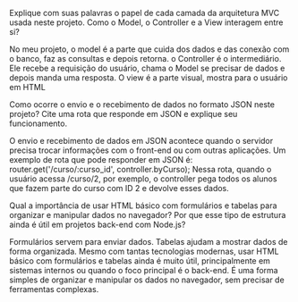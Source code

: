 Explique com suas palavras o papel de cada camada da arquitetura MVC usada neste projeto.
Como o Model, o Controller e a View interagem entre si?


No meu projeto, o model é a parte que cuida dos dados e das conexão com o banco, faz as consultas e depois retorna. o Controller é o intermediário. Ele recebe a requisição do usuário, chama o Model se precisar de dados e depois manda uma resposta. O view é a parte visual, mostra para o usuário em HTML

Como ocorre o envio e o recebimento de dados no formato JSON neste projeto?
Cite uma rota que responde em JSON e explique seu funcionamento.


O envio e recebimento de dados em JSON acontece quando o servidor precisa trocar informações com o front-end ou com outras aplicações. Um exemplo de rota que pode responder em JSON é: router.get('/curso/:curso_id', controller.byCurso);
Nessa rota, quando o usuário acessa /curso/2, por exemplo, o controller pega todos os alunos que fazem parte do curso com ID 2 e devolve esses dados.

Qual a importância de usar HTML básico com formulários e tabelas para organizar e manipular dados no navegador?
Por que esse tipo de estrutura ainda é útil em projetos back-end com Node.js?


Formulários servem para enviar dados.
Tabelas ajudam a mostrar dados de forma organizada.
Mesmo com tantas tecnologias modernas, usar HTML básico com formulários e tabelas ainda é muito útil, principalmente em sistemas internos ou quando o foco principal é o back-end. É uma forma simples de organizar e manipular os dados no navegador, sem precisar de ferramentas complexas.
